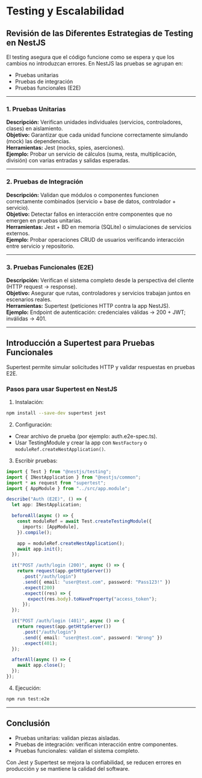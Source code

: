 # Testing y Escalabilidad

## Revisión de las Diferentes Estrategias de Testing en NestJS

El testing asegura que el código funcione como se espera y que los cambios no introduzcan errores. En NestJS las pruebas se agrupan en:

- Pruebas unitarias
- Pruebas de integración
- Pruebas funcionales (E2E)

---

### 1. Pruebas Unitarias

**Descripción:** Verifican unidades individuales (servicios, controladores, clases) en aislamiento.  
**Objetivo:** Garantizar que cada unidad funcione correctamente simulando (mock) las dependencias.  
**Herramientas:** Jest (mocks, spies, aserciones).  
**Ejemplo:** Probar un servicio de cálculos (suma, resta, multiplicación, división) con varias entradas y salidas esperadas.

---

### 2. Pruebas de Integración

**Descripción:** Validan que módulos o componentes funcionen correctamente combinados (servicio + base de datos, controlador + servicio).  
**Objetivo:** Detectar fallos en interacción entre componentes que no emergen en pruebas unitarias.  
**Herramientas:** Jest + BD en memoria (SQLite) o simulaciones de servicios externos.  
**Ejemplo:** Probar operaciones CRUD de usuarios verificando interacción entre servicio y repositorio.

---

### 3. Pruebas Funcionales (E2E)

**Descripción:** Verifican el sistema completo desde la perspectiva del cliente (HTTP request → response).  
**Objetivo:** Asegurar que rutas, controladores y servicios trabajan juntos en escenarios reales.  
**Herramientas:** Supertest (peticiones HTTP contra la app NestJS).  
**Ejemplo:** Endpoint de autenticación: credenciales válidas → 200 + JWT; inválidas → 401.

---

## Introducción a Supertest para Pruebas Funcionales

Supertest permite simular solicitudes HTTP y validar respuestas en pruebas E2E.

### Pasos para usar Supertest en NestJS

1. Instalación:

```bash
npm install --save-dev supertest jest
```

2. Configuración:

- Crear archivo de prueba (por ejemplo: auth.e2e-spec.ts).
- Usar TestingModule y crear la app con `NestFactory` o `moduleRef.createNestApplication()`.

3. Escribir pruebas:

```ts
import { Test } from "@nestjs/testing";
import { INestApplication } from "@nestjs/common";
import * as request from "supertest";
import { AppModule } from "../src/app.module";

describe("Auth (E2E)", () => {
  let app: INestApplication;

  beforeAll(async () => {
    const moduleRef = await Test.createTestingModule({
      imports: [AppModule],
    }).compile();

    app = moduleRef.createNestApplication();
    await app.init();
  });

  it("POST /auth/login (200)", async () => {
    return request(app.getHttpServer())
      .post("/auth/login")
      .send({ email: "user@test.com", password: "Pass123!" })
      .expect(200)
      .expect((res) => {
        expect(res.body).toHaveProperty("access_token");
      });
  });

  it("POST /auth/login (401)", async () => {
    return request(app.getHttpServer())
      .post("/auth/login")
      .send({ email: "user@test.com", password: "Wrong" })
      .expect(401);
  });

  afterAll(async () => {
    await app.close();
  });
});
```

4. Ejecución:

```bash
npm run test:e2e
```

---

## Conclusión

- Pruebas unitarias: validan piezas aisladas.
- Pruebas de integración: verifican interacción entre componentes.
- Pruebas funcionales: validan el sistema completo.

Con Jest y Supertest se mejora la confiabilidad, se reducen errores en producción y se mantiene la calidad del software.

